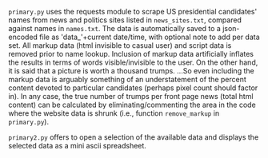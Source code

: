 `primary.py` uses the requests module to scrape US presidential candidates' names from 
news and politics sites listed in `news_sites.txt`, compared against names in `names.txt`. The 
data is automatically saved to a json-encoded file as 'data_'+current date/time, with optional note
to add per data set. 
All markup data (html invisible to casual user) and script data is removed prior to name lookup. Inclusion of 
markup data artificially inflates the results in terms of words visible/invisible to the user. On the other 
hand, it is said that a picture is worth a thousand trumps. ...So even including the markup data is arguably something
of an understatement of the percent content devoted to particular candidates (perhaps pixel count should factor in). 
In any case, the true number of trumps per front page news (total html content) can be calculated
by eliminating/commenting the area in the code where the website data is shrunk (i.e., function `remove_markup` in 
`primary.py`).

`primary2.py` offers to open a selection of the available data and displays the selected data as a 
mini ascii spreadsheet. 
